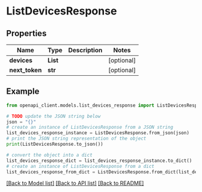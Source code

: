 # ListDevicesResponse


## Properties

Name | Type | Description | Notes
------------ | ------------- | ------------- | -------------
**devices** | **List** |  | [optional] 
**next_token** | **str** |  | [optional] 

## Example

```python
from openapi_client.models.list_devices_response import ListDevicesResponse

# TODO update the JSON string below
json = "{}"
# create an instance of ListDevicesResponse from a JSON string
list_devices_response_instance = ListDevicesResponse.from_json(json)
# print the JSON string representation of the object
print(ListDevicesResponse.to_json())

# convert the object into a dict
list_devices_response_dict = list_devices_response_instance.to_dict()
# create an instance of ListDevicesResponse from a dict
list_devices_response_from_dict = ListDevicesResponse.from_dict(list_devices_response_dict)
```
[[Back to Model list]](../README.md#documentation-for-models) [[Back to API list]](../README.md#documentation-for-api-endpoints) [[Back to README]](../README.md)


